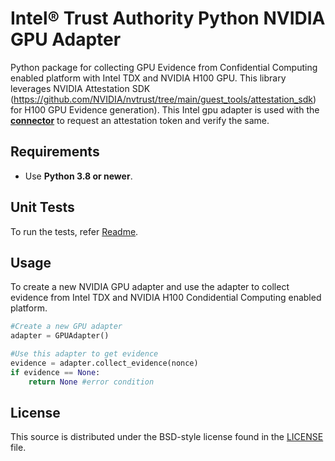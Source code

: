 # Intel® Trust Authority Python NVIDIA GPU Adapter

Python package for collecting GPU Evidence from Confidential Computing enabled platform with Intel TDX and NVIDIA H100 GPU. This library leverages NVIDIA Attestation SDK (https://github.com/NVIDIA/nvtrust/tree/main/guest_tools/attestation_sdk) for H100 GPU Evidence generation). This Intel gpu adapter is used with the [**connector**](../../connector/README.md) to request an attestation token and verify the same. 

## Requirements

- Use **Python 3.8 or newer**.

## Unit Tests
To run the tests, refer [Readme](../../../test/README.md).

## Usage

To create a new NVIDIA GPU adapter and use the adapter to collect evidence from Intel TDX and NVIDIA H100 Condidential Computing enabled platform.

```python
#Create a new GPU adapter
adapter = GPUAdapter()

#Use this adapter to get evidence
evidence = adapter.collect_evidence(nonce)
if evidence == None:
    return None #error condition
```

## License

This source is distributed under the BSD-style license found in the [LICENSE](../../../LICENSE)
file.
